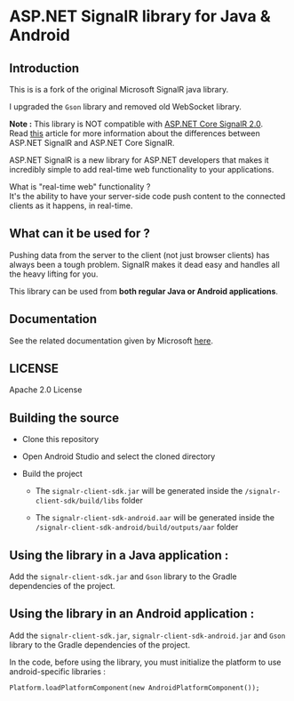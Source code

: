 # ASP.NET SignalR library for Java & Android

## Introduction

This is is a fork of the original Microsoft SignalR java library.

I upgraded the `Gson` library and removed old WebSocket library.  
 
**Note :** This library is NOT compatible with [ASP.NET Core SignalR 2.0](https://github.com/aspnet/SignalR/issues/883#issuecomment-336499189).  
Read [this](https://docs.microsoft.com/fr-fr/aspnet/core/signalr/version-differences?view=aspnetcore-6.0) article for more information about the differences between ASP.NET SignalR and ASP.NET Core SignalR.

ASP.NET SignalR is a new library for ASP.NET developers that makes it incredibly simple to add real-time web functionality to your applications.

What is "real-time web" functionality ?  
It's the ability to have your server-side code push content to the connected clients as it happens, in real-time.

## What can it be used for ?

Pushing data from the server to the client (not just browser clients) has always been a tough problem. SignalR makes 
it dead easy and handles all the heavy lifting for you.

This library can be used from **both regular Java or Android applications**.

## Documentation

See the related documentation given by Microsoft [here](http://asp.net/signalr).
	
## LICENSE

Apache 2.0 License

## Building the source

* Clone this repository

* Open Android Studio and select the cloned directory

* Build the project

  * The `signalr-client-sdk.jar` will be generated inside the `/signalr-client-sdk/build/libs` folder

  * The `signalr-client-sdk-android.aar` will be generated inside the `/signalr-client-sdk-android/build/outputs/aar` folder

## Using the library in a Java application :

Add the `signalr-client-sdk.jar` and `Gson` library to the Gradle dependencies of the project.

## Using the library in an Android application :

Add the `signalr-client-sdk.jar`, `signalr-client-sdk-android.jar` and `Gson` library to the Gradle dependencies of the project.

In the code, before using the library, you must initialize the platform to use android-specific libraries :

```
Platform.loadPlatformComponent(new AndroidPlatformComponent());
```

## 
